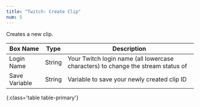 ```yaml
---
title: "Twitch: Create Clip"
num: 5
---
```


Creates a new clip.

| Box Name | Type | Description | 
|-------|--------|--------
|Login Name|String|Your Twitch login name (all lowercase characters) to change the stream status of
|Save Variable|String|Variable to save your newly created clip ID
{:class='table table-primary'}











